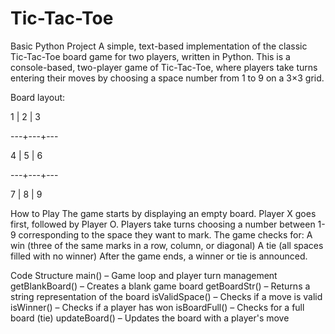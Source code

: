 # Tic-Tac-Toe
Basic Python Project
A simple, text-based implementation of the classic Tic-Tac-Toe board game for two players, written in Python. 
This is a console-based, two-player game of Tic-Tac-Toe, where players take turns entering their moves by choosing a space number from 1 to 9 on a 3×3 grid.

Board layout:

 1 | 2 | 3
 
---+---+---

 4 | 5 | 6
 
---+---+---

 7 | 8 | 9
 
How to Play
The game starts by displaying an empty board.
Player X goes first, followed by Player O.
Players take turns choosing a number between 1-9 corresponding to the space they want to mark.
The game checks for:
A win (three of the same marks in a row, column, or diagonal)
A tie (all spaces filled with no winner)
After the game ends, a winner or tie is announced.

Code Structure
main() – Game loop and player turn management
getBlankBoard() – Creates a blank game board
getBoardStr() – Returns a string representation of the board
isValidSpace() – Checks if a move is valid
isWinner() – Checks if a player has won
isBoardFull() – Checks for a full board (tie)
updateBoard() – Updates the board with a player's move
